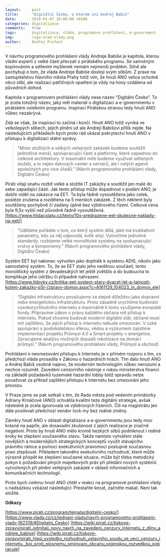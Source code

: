 ```yaml
---
layout:     post
title:      "Digitální Česko, o kterém sní Andrej Babiš"
date:       2018-01-07 18:00:00 +0100
categories: digitalizace
comments:   true
tags:       digitalizace, vláda, programové prohlášení, e-government
img:        logo-urad-vlady.png
author:     Ondřej Profant
---
```


V návrhu programového prohlášení vlády Andreje Babiše je kapitola, kterou vládní experti z velké části převzali z pirátského programu. Se samotným kopírováním a sdílením myšlenek nemám nejmenší problém. Silně ale pochybuji o tom, že vláda Andreje Babiše dostojí svým slibům. Z praxe na zastupitelstvu hlavního města Prahy totiž vím, že hnutí ANO velice ochotně něco slíbí, ale realizaci patřičných opatření je vždy na hony vzdálena od původních dohod.

Kapitola v programovém prohlášení vlády nese název “Digitální Česko”. To je zcela totožný název, jaký měl materiál o digitalizaci a e-governmentu v pirátském volebním programu. Inspiraci Pirátskou stranou tedy hnutí ANO vůbec nezakrývá.

Zdá se však, že inspirací to začíná i končí. Hnutí ANO totiž vyniká ve velkolepých slibech, jejich plnění už ale Andreji Babišovi příliš nejde. Na následujících příkladech bych proto rád ukázal pokrytectví hnutí ANO v přístupu k digitalizaci státní správy.

>“Místo složitých a velkých veřejných zakázek budeme soutěžit jednotlivé menší, spolupracující části a platformy, které zapadnou do celkové architektury. V maximální míře budeme využívat sdílených služeb, a to nejen datových center a serverů, ale i celých agend společných pro více úřadů.”
(Návrh programového prohlášení vlády, Digitální Česko)

Piráti vítají snahu rozbít velké a složité IT zakázky a soutěžit jen malé do sebe zapadající části.  Jak tento přístup může dopadnout v podání ANO, je dobře vidět na zakázce na EET. Ta byla řádně vysoutěžena jako celek, posléze zrušena a rozdělena na 5 menších zakázek. Z těch některé byly soutěženy pochybně či zadány úplně bez výběrového řízení. Celková cena byla 9,5x vyšší než původně řádně vysoutěžená. [https://www.hlidacstatu.cz/texty/10x-predrazene-eet-skutecne-naklady-na-eet/]

>“Uděláme pořádek v tom, co který́ systém dělá, jaké má kvalitativní parametry, kdo za něj odpovídá, kolik stojí. Vytvoříme jednotné standardy, rozbijeme velké monolitické systémy na spolupracující vrstvy a komponenty.”
(Návrh programového prohlášení vlády, Digitální Česko)

Systém EET byl nakonec vytvořen jako doplněk k systému ADIS, nikoliv jako samostatný systém. To, že se EET stalo jeho nedílnou součástí, tento monolitický systém z devadesátých let ještě zvětšilo a do budoucna to komplikuje jeho údržbu či případné nahrazení. 
[https://www.lidovky.cz/kritika-eet-system-stary-dvacet-let-a-tajnosti-kolem-zakazky-p5r-/zpravy-domov.aspx?c=A161129_104023_ln_domov_ele]

>“Digitální infrastrukturu považujeme za stejně důležitou jako dopravní nebo energetickou infrastrukturu. Proto zásadně urychlíme budování vysokorychlostního internetu a maximálně k tomu využijeme evropské fondy. Připravíme zákon o právu každého občana mít přístup k internetu. Pokud chceme budovat moderní digitální stát, občané musí mít zajištěno, že jejich přístup k internetu nebude omezován. V úzké spolupráci s podnikatelskou sférou, vědou a výzkumem zajistíme implementaci projektu Průmysl 4.0 a Smart projekty v energetice. Zpracujeme analýzu možných dopadů robotizace na domácí průmysl.”
(Návrh programového prohlášení vlády, Průmysl a obchod)

Prohlášení o neomezování přístupu k Internetu je v přímém rozporu s tím, co předchozí vláda prosadila v Zákonu o hazardních hrách. Tím dalo hnutí ANO a Andrej Babiš osobně najevo, že moderním technologiím vůbec nerozumí a nechce rozumět. Zavedení cenzorního nástroje v rukou ministerstva financí na základě požadavků tuzemské hazardní lobby totiž opravdu nelze považovat za příklad zajištění přístupu k Internetu bez omezování jeho provozu.

V Praze jsme se pak setkali s tím, že Rada města pod vedením primátorky Adriany Krnáčové (ANO) schválila kvalitní teze digitální strategie, avšak následně je zcela ignorovala ve výběrových řízeních. Čili na magistrátu jen dále posilovali předchozí vendor lock-iny bez reálné změny.

Záměry hnutí ANO v oblasti digitalizace a e-governmentu jsou tedy moc krásné na papíře, ale dosavadní zkušenost z jejich realizace je značně negativní. Proto by hnutí ANO mělo kromě hezkých slibů podniknout i reálné kroky ke zlepšení současného stavu. Takže namísto vytváření stále novějších a modernějších strategických konceptů využít stávajícího právního rámce a pomocí exekutivních pravomocí postupně současnou praxi zlepšovat. Příkladem takového exekutivního rozhodnutí, které může výrazně přispět ke zlepšení současné situace, může být třeba metodický pokyn k požadování plných majetkových práv při předání nových systémů vytvořených při plnění veřejných zakázek v oblasti informačních a komunikačních technologií.

Proto bych celému hnutí ANO chtěl v reakci na programové prohlášení vlády s nadsázkou vzkázat následující: Přestaňte kecat, začněte makat. Není tak složité.

**Odkazy**

[https://www.pirati.cz/program/temata/digitalni-cesko/]
[https://www.vlada.cz/cz/jednani-vlady/navrh-programoveho-prohlaseni-vlady-162319/#Digitalni_Cesko]
[https://wiki.pirati.cz/tiskove-zpravy/pirati_odmitaji_novy_navrh_na_zavedeni_cenzury_internetu_z_dilny_andreje_babise]
[https://wiki.pirati.cz/tiskove-zpravy/pirati_hlasi_vysledky_rozhodnuti_ustavniho_soudu_ve_veci_cenzury_internetu._boj_proti_plosnemu_smirovani_obcanu_vojenskou_rozvedkou_pokracuje]


